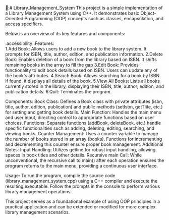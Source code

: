 📑:# Library_Management_System
This project is a simple implementation of a Library Management System using C++. It demonstrates basic Object-Oriented Programming (OOP) concepts such as classes, encapsulation, and access specifiers.

Below is an overview of its key features and components:

:accessibility::Features:                                 
1.Add Book: Allows users to add a new book to the library system. It prompts for ISBN, title, author, edition, and publication information.
2.Delete Book: Enables deletion of a book from the library based on ISBN. It shifts remaining books in the array to fill the gap
3.Edit Book: Provides functionality to edit book details based on ISBN. Users can update any of the book's attributes.
4.Search Book: Allows searching for a book by ISBN. If found, it displays all details of the book.
5.View All Books: Lists all books currently stored in the library, displaying their ISBN, title, author, edition, and publication details.
6.Quit: Terminates the program.

Components:
Book Class: Defines a Book class with private attributes (isbn, title, author, edition, publication) and public methods (setIsbn, getTitle, etc.) for setting and getting book details.
Main Function: Handles the main menu and user input, directing control to appropriate functions based on user choices.
Functions: Separate functions (addBook, deleteBook, etc.) handle specific functionalities such as adding, deleting, editing, searching, and viewing books.
Counter Management: Uses a counter variable to manage the number of books stored in an array (books). Functions for incrementing and decrementing this counter ensure proper book management.
Additional Notes:
Input Handling: Utilizes getline for robust input handling, allowing spaces in book titles and other details.
Recursive main Call: While unconventional, the recursive call to main() after each operation ensures the program returns to the main menu, providing a continuous user interface.

Usage:
To run the program, compile the source code (library_management_system.cpp) using a C++ compiler and execute the resulting executable. Follow the prompts in the console to perform various library management operations.

This project serves as a foundational example of using OOP principles in a practical application and can be extended or modified for more complex library management scenarios.

